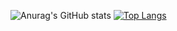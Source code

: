 ![Anurag's GitHub stats](https://github-readme-stats.vercel.app/api?username=felixkamau&show_icons=true&theme=radical)
[![Top Langs](https://github-readme-stats.vercel.app/api/top-langs/?username=felixkamau)](https://github.com/felixkamau/github-readme-stats)

